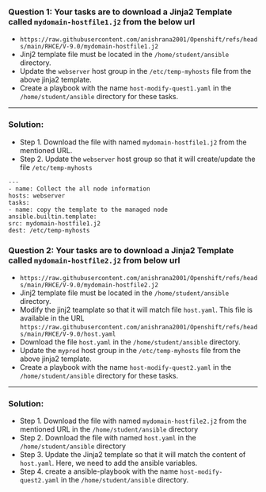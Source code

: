 ### Question 1: Your tasks are to download a Jinja2 Template called `mydomain-hostfile1.j2` from the below url 
- `https://raw.githubusercontent.com/anishrana2001/Openshift/refs/heads/main/RHCE/V-9.0/mydomain-hostfile1.j2` 
- Jinj2 template file must be located in the `/home/student/ansible` directory.
- Update the `webserver` host group in the `/etc/temp-myhosts` file from the above jinja2  template.
- Create a playbook with the name `host-modify-quest1.yaml` in the `/home/student/ansible` directory for these tasks.
---

### Solution:
- Step 1. Download the file with named `mydomain-hostfile1.j2` from the mentioned URL.
- Step 2. Update the `webserver` host group so that it will create/update the file `/etc/temp-myhosts`

```
---
- name: Collect the all node information
hosts: webserver
tasks:
- name: copy the template to the managed node
ansible.builtin.template:
src: mydomain-hostfile1.j2
dest: /etc/temp-myhosts
```


### Question 2: Your tasks are to download a Jinja2 Template called `mydomain-hostfile2.j2` from below url 
- `https://raw.githubusercontent.com/anishrana2001/Openshift/refs/heads/main/RHCE/V-9.0/mydomain-hostfile2.j2` 
- Jinj2 template file must be located in the `/home/student/ansible` directory.
- Modify the jinj2 teamplate so that it will match file `host.yaml`. This file is available in the URL `https://raw.githubusercontent.com/anishrana2001/Openshift/refs/heads/main/RHCE/V-9.0/host.yaml`
- Download the file `host.yaml` in the `/home/student/ansible` directory.
- Update the `myprod` host group in the `/etc/temp-myhosts` file from the above jinja2 template.
- Create a playbook with the name `host-modify-quest2.yaml` in the `/home/student/ansible` directory for these tasks.
---

### Solution:
- Step 1. Download the file with named `mydomain-hostfile2.j2` from the mentioned URL in the `/home/student/ansible` directory
- Step 2. Download the file with named `host.yaml` in the `/home/student/ansible` directory
- Step 3. Update the Jinja2 template so that it will match the content of `host.yaml`. Here, we need to add the ansible variables.
- Step 4. create a ansible-playbook with the name `host-modify-quest2.yaml` in the `/home/student/ansible` directory.
